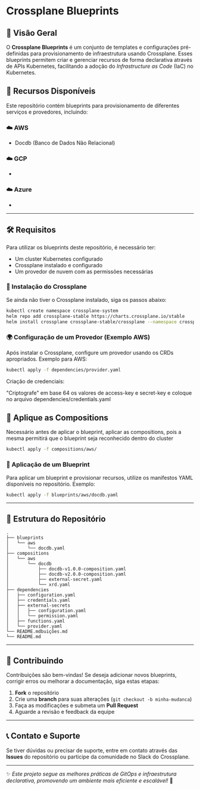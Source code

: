 # Crossplane Blueprints

## 📌 Visão Geral

O **Crossplane Blueprints** é um conjunto de templates e configurações pré-definidas para provisionamento de infraestrutura usando Crossplane. Esses blueprints permitem criar e gerenciar recursos de forma declarativa através de APIs Kubernetes, facilitando a adoção do *Infrastructure as Code* (IaC) no Kubernetes.

## 📂 Recursos Disponíveis

Este repositório contém blueprints para provisionamento de diferentes serviços e provedores, incluindo:

### ☁️ AWS
- Docdb (Banco de Dados Não Relacional)


### ☁️ GCP
- 

### ☁️ Azure
- 

---

## 🛠️ Requisitos

Para utilizar os blueprints deste repositório, é necessário ter:
- Um cluster Kubernetes configurado
- Crossplane instalado e configurado
- Um provedor de nuvem com as permissões necessárias

### 🔧 Instalação do Crossplane

Se ainda não tiver o Crossplane instalado, siga os passos abaixo:

```sh
kubectl create namespace crossplane-system
helm repo add crossplane-stable https://charts.crossplane.io/stable
helm install crossplane crossplane-stable/crossplane --namespace crossplane-system
```

### 🌍 Configuração de um Provedor (Exemplo AWS)

Após instalar o Crossplane, configure um provedor usando os CRDs apropriados. Exemplo para AWS:

```sh
kubectl apply -f dependencies/provider.yaml
```

Criação de credenciais:

"Criptografe" em base 64 os valores de access-key e secret-key e coloque no arquivo dependencies/credentials.yaml


## 🔧 Aplique as Compositions

Necessário antes de aplicar o blueprint, aplicar as compositions, pois a mesma permitirá que o blueprint seja reconhecido dentro do cluster

```sh
kubectl apply -f compositions/aws/
```


### 🚀 Aplicação de um Blueprint

Para aplicar um blueprint e provisionar recursos, utilize os manifestos YAML disponíveis no repositório. Exemplo:

```sh
kubectl apply -f blueprints/aws/docdb.yaml
```

---

## 📁 Estrutura do Repositório

```
.
├── blueprints
│   └── aws
│       └── docdb.yaml
├── compositions
│   └── aws
│       └── docdb
│           ├── docdb-v1.0.0-composition.yaml
│           ├── docdb-v2.0.0-composition.yaml
│           ├── external-secret.yaml
│           └── xrd.yaml
├── dependencies
│   ├── configuration.yaml
│   ├── credentials.yaml
│   ├── external-secrets
│   │   ├── configuration.yaml
│   │   └── permission.yaml
│   ├── functions.yaml
│   └── provider.yaml
└── README.mdbuições.md
└── README.md
```

---

## 🤝 Contribuindo

Contribuições são bem-vindas! Se deseja adicionar novos blueprints, corrigir erros ou melhorar a documentação, siga estas etapas:

1. **Fork** o repositório
2. Crie uma **branch** para suas alterações (`git checkout -b minha-mudanca`)
3. Faça as modificações e submeta um **Pull Request**
4. Aguarde a revisão e feedback da equipe

---

## 📞 Contato e Suporte

Se tiver dúvidas ou precisar de suporte, entre em contato através das **Issues** do repositório ou participe da comunidade no Slack do Crossplane.

---

✨ *Este projeto segue as melhores práticas de GitOps e infraestrutura declarativa, promovendo um ambiente mais eficiente e escalável!* 🚀

